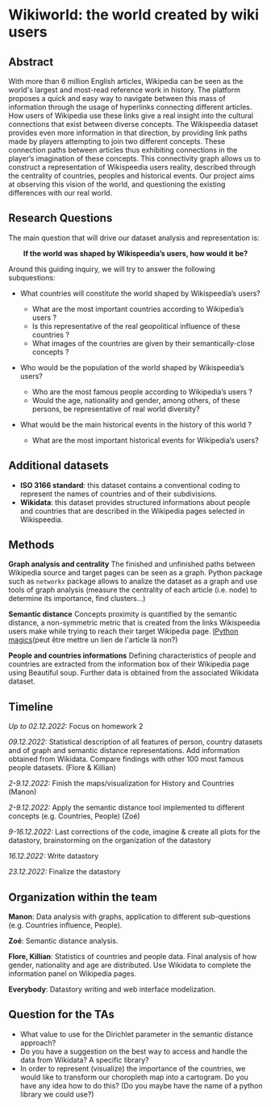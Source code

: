 # Wikiworld: the world created by wiki users

## Abstract

With more than 6 million English articles, Wikipedia can be seen as the world's largest and most-read reference work in history. The platform proposes a quick and easy way to navigate between this mass of information through the usage of hyperlinks connecting different articles. How users of Wikipedia use these links give a real insight into the cultural connections that exist between diverse concepts. The Wikispeedia dataset provides even more information in that direction, by providing link paths made by players attempting to join two different concepts. These connection paths between articles thus exhibiting connections in the player’s imagination of these concepts. This connectivity graph allows us to construct a representation of Wikispeedia users reality, described through the centrality of countries, peoples and historical events. Our project aims at observing this vision of the world, and questioning the existing differences with our real world.

## Research Questions

The main question that will drive our dataset analysis and representation is:

<p align="center">
<strong>If the world was shaped by Wikispeedia’s users, how would it be?</strong>
</p>

Around this guiding inquiry, we will try to answer the following subquestions:

- What countries will constitute the world shaped by Wikispeedia’s users?
    - What are the most important countries according to Wikipedia’s users ?
    - Is this representative of the real geopolitical influence of these countries ?
    - What images of the countries are given by their semantically-close concepts ?

- Who would be the population of the world shaped by Wikispeedia’s users?
    - Who are the most famous people according to Wikipedia’s users ?
    - Would the age, nationality and gender, among others, of these persons, be representative of real world diversity?

- What would be the main historical events in the history of this world ?
    - What are the most important historical events for Wikipedia’s users?

## Additional datasets
- **ISO 3166 standard**: this dataset contains a conventional coding to represent the names of countries and of their subdivisions.
- **Wikidata**: this dataset provides structured informations about people and countries that are described in the Wikipedia pages selected in Wikispeedia.

## Methods
**Graph analysis and centrality**
The finished and unfinished paths between Wikipedia source and target pages can be seen as a graph. Python package such as `networkx` package allows to analize the dataset as a graph and use tools of graph analysis (measure the centrality of each article (i.e. node) to determine its importance, find clusters...)

**Semantic distance**
Concepts proximity is quantified by the semantic distance, a non-symmetric metric that is created from the links Wikispeedia users make while trying to reach their target Wikipedia page. [IPython magics](http://ipython.readthedocs.org/en/stable/interactive/magics.html)(peut être mettre un lien de l'article là non?)

**People and countries informations**
Defining characteristics of people and countries are extracted from the information box of their Wikipedia page using Beautiful soup. Further data is obtained from the associated Wikidata dataset.


## Timeline

*Up to 02.12.2022:* Focus on homework 2

*09.12.2022:* Statistical description of all features of person, country datasets and of graph and semantic distance representations. Add information obtained from Wikidata. Compare findings with other 100 most famous people datasets. (Flore & Killian)

*2-9.12.2022:* Finish the maps/visualization for History and Countries (Manon)

*2-9.12.2022:* Apply the semantic distance tool implemented to different concepts (e.g. Countries, People) (Zoé)

*9-16.12.2022:* Last corrections of the code, imagine & create all plots for the datastory, brainstorming on the organization of the datastory

*16.12.2022:* Write datastory

*23.12.2022:* Finalize the datastory

## Organization within the team

**Manon**: Data analysis with graphs, application to different sub-questions (e.g. Countries influence, People).

**Zoé**: Semantic distance analysis.

**Flore, Killian**: Statistics of countries and people data. Final analysis of how gender, nationality and age are distributed. Use Wikidata to complete the information panel on Wikipedia pages.

**Everybody**: Datastory writing and web interface modelization.

## Question for the TAs

- What value to use for the Dirichlet parameter in the semantic distance approach?
- Do you have a suggestion on the best way to access and handle the data from Wikidata? A specific library? 
- In order to represent (visualize) the importance of the countries, we would like to transform our choropleth map into a cartogram. Do you have any idea how to do this? (Do you maybe have the name of a python library we could use?)

